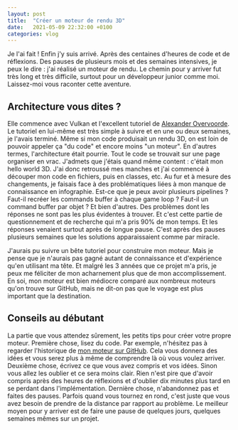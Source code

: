 ```yaml
---
layout: post
title:  "Créer un moteur de rendu 3D"
date:   2021-05-09 22:32:00 +0100
categories: vlog
---
```


Je l'ai fait ! Enfin j'y suis arrivé. Après des centaines d'heures de code et de réflexions. Des pauses de plusieurs mois et des semaines intensives, je peux le dire : j'ai réalisé un moteur de rendu. Le chemin pour y arriver fut très long et très difficile, surtout pour un développeur junior comme moi. Laissez-moi vous raconter cette aventure.

## Architecture vous dites ?

Elle commence avec Vulkan et l'excellent tutoriel de [Alexander Overvoorde][vulkan-tut]. Le tutoriel en lui-même est très simple à suivre et en une ou deux semaines, je l'avais terminé. Même si mon code produisait un rendu 3D, on est loin de pouvoir appeler ça "du code" et encore moins "un moteur". En d'autres termes, l'architecture était pourrie. Tout le code se trouvait sur une page organiser en vrac. J'admets que j'étais quand même content : c'était mon hello world 3D. J'ai donc retroussé mes manches et j'ai commencé à découper mon code en fichiers, puis en classes, etc. Au fur et à mesure des changements, je faisais face à des problématiques liées à mon manque de connaissance en infographie. Est-ce que je peux avoir plusieurs pipelines ? Faut-il recréer les commands buffer à chaque game loop ? Faut-il un command buffer par objet ? Et bien d'autres. Des problèmes dont les réponses ne sont pas les plus évidentes à trouver. Et c'est cette partie de questionnement et de recherche qui m'a pris 90% de mon temps. Et les réponses venaient surtout après de longue pause. C'est après des pauses plusieurs semaines que les solutions apparaissaient comme par miracle.

J'aurais pu suivre un bête tutoriel pour construire mon moteur. Mais je pense que je n'aurais pas gagné autant de connaissance et d'expérience qu'en utilisant ma tête. Et malgré les 3 années que ce projet m'a pris, je peux me féliciter de mon acharnement plus que de mon accomplissement. En soi, mon moteur est bien médiocre comparé aux nombreux moteurs qu'on trouve sur GitHub, mais ne dit-on pas que le voyage est plus important que la destination.

## Conseils au débutant

La partie que vous attendez sûrement, les petits tips pour créer votre propre moteur. 
Première chose, lisez du code. Par exemple, n'hésitez pas à regarder l'historique de [mon moteur sur GitHub][r3d-engine]. Cela vous donnera des idées et vous serez plus à même de comprendre là où vous voulez arriver.
Deuxième chose, écrivez ce que vous avez compris et vos idées. Sinon vous allez les oublier et ce sera moins clair. Rien n'est pire que d'avoir compris après des heures de réflexions et d'oublier dix minutes plus tard en se perdant dans l'implémentation.
Dernière chose, n'abandonnez pas et faites des pauses. Parfois quand vous tournez en rond, c'est juste que vous avez besoin de prendre de la distance par rapport au problème. Le meilleur moyen  pour y arriver est de faire une pause de quelques jours, quelques semaines mêmes sur un projet.

[r3d-engine]: https://github.com/MrScriptX/R3D_Engine
[vulkan-tut]: https://vulkan-tutorial.com/Introduction